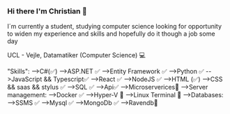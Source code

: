 ### Hi there I'm Christian 👋

I´m currently a student, studying computer science looking for opportunity to widen my experience and skills and hopefully do it though a job some day

UCL - Vejle, Datamatiker (Computer Science) 💻

"Skills":
-->C#(✅)
-->ASP.NET ✅
-->Entity Framework ✅
-->Python ✅
-->JavaScript && Typescript✅
-->React ✅
-->NodeJS ✅
-->HTML (✅)
-->CSS && saas && stylus ✅
-->SQL ✅
-->Api✅
-->Microserverices🤔
-->Server management:
-->Docker ✅
-->Hyper-V 🤔
-->Linux Terminal 🤔
-->Databases:
-->SSMS  ✅
-->Mysql ✅
-->MongoDb ✅
-->Ravendb🤔


